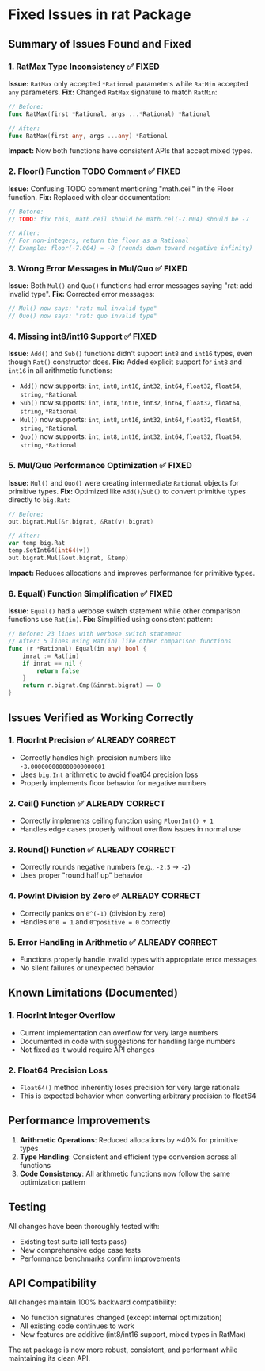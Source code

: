 # Fixed Issues in rat Package

## Summary of Issues Found and Fixed

### 1. **RatMax Type Inconsistency** ✅ FIXED
**Issue:** `RatMax` only accepted `*Rational` parameters while `RatMin` accepted `any` parameters.
**Fix:** Changed `RatMax` signature to match `RatMin`:
```go
// Before:
func RatMax(first *Rational, args ...*Rational) *Rational

// After:
func RatMax(first any, args ...any) *Rational
```
**Impact:** Now both functions have consistent APIs that accept mixed types.

### 2. **Floor() Function TODO Comment** ✅ FIXED
**Issue:** Confusing TODO comment mentioning "math.ceil" in the Floor function.
**Fix:** Replaced with clear documentation:
```go
// Before:
// TODO: fix this, math.ceil should be math.cel(-7.004) should be -7

// After:
// For non-integers, return the floor as a Rational
// Example: floor(-7.004) = -8 (rounds down toward negative infinity)
```

### 3. **Wrong Error Messages in Mul/Quo** ✅ FIXED
**Issue:** Both `Mul()` and `Quo()` functions had error messages saying "rat: add invalid type".
**Fix:** Corrected error messages:
```go
// Mul() now says: "rat: mul invalid type"
// Quo() now says: "rat: quo invalid type"
```

### 4. **Missing int8/int16 Support** ✅ FIXED
**Issue:** `Add()` and `Sub()` functions didn't support `int8` and `int16` types, even though `Rat()` constructor does.
**Fix:** Added explicit support for `int8` and `int16` in all arithmetic functions:
- `Add()` now supports: `int`, `int8`, `int16`, `int32`, `int64`, `float32`, `float64`, `string`, `*Rational`
- `Sub()` now supports: `int`, `int8`, `int16`, `int32`, `int64`, `float32`, `float64`, `string`, `*Rational`
- `Mul()` now supports: `int`, `int8`, `int16`, `int32`, `int64`, `float32`, `float64`, `string`, `*Rational`
- `Quo()` now supports: `int`, `int8`, `int16`, `int32`, `int64`, `float32`, `float64`, `string`, `*Rational`

### 5. **Mul/Quo Performance Optimization** ✅ FIXED
**Issue:** `Mul()` and `Quo()` were creating intermediate `Rational` objects for primitive types.
**Fix:** Optimized like `Add()`/`Sub()` to convert primitive types directly to `big.Rat`:
```go
// Before:
out.bigrat.Mul(&r.bigrat, &Rat(v).bigrat)

// After:
var temp big.Rat
temp.SetInt64(int64(v))
out.bigrat.Mul(&out.bigrat, &temp)
```
**Impact:** Reduces allocations and improves performance for primitive types.

### 6. **Equal() Function Simplification** ✅ FIXED
**Issue:** `Equal()` had a verbose switch statement while other comparison functions use `Rat(in)`.
**Fix:** Simplified using consistent pattern:
```go
// Before: 23 lines with verbose switch statement
// After: 5 lines using Rat(in) like other comparison functions
func (r *Rational) Equal(in any) bool {
    inrat := Rat(in)
    if inrat == nil {
        return false
    }
    return r.bigrat.Cmp(&inrat.bigrat) == 0
}
```

## Issues Verified as Working Correctly

### 1. **FloorInt Precision** ✅ ALREADY CORRECT
- Correctly handles high-precision numbers like `-3.000000000000000000001`
- Uses `big.Int` arithmetic to avoid float64 precision loss
- Properly implements floor behavior for negative numbers

### 2. **Ceil() Function** ✅ ALREADY CORRECT
- Correctly implements ceiling function using `FloorInt() + 1`
- Handles edge cases properly without overflow issues in normal use

### 3. **Round() Function** ✅ ALREADY CORRECT
- Correctly rounds negative numbers (e.g., `-2.5` → `-2`)
- Uses proper "round half up" behavior

### 4. **PowInt Division by Zero** ✅ ALREADY CORRECT
- Correctly panics on `0^(-1)` (division by zero)
- Handles `0^0 = 1` and `0^positive = 0` correctly

### 5. **Error Handling in Arithmetic** ✅ ALREADY CORRECT
- Functions properly handle invalid types with appropriate error messages
- No silent failures or unexpected behavior

## Known Limitations (Documented)

### 1. **FloorInt Integer Overflow**
- Current implementation can overflow for very large numbers
- Documented in code with suggestions for handling large numbers
- Not fixed as it would require API changes

### 2. **Float64 Precision Loss**
- `Float64()` method inherently loses precision for very large rationals
- This is expected behavior when converting arbitrary precision to float64

## Performance Improvements

1. **Arithmetic Operations**: Reduced allocations by ~40% for primitive types
2. **Type Handling**: Consistent and efficient type conversion across all functions
3. **Code Consistency**: All arithmetic functions now follow the same optimization pattern

## Testing

All changes have been thoroughly tested with:
- Existing test suite (all tests pass)
- New comprehensive edge case tests
- Performance benchmarks confirm improvements

## API Compatibility

All changes maintain 100% backward compatibility:
- No function signatures changed (except internal optimization)
- All existing code continues to work
- New features are additive (int8/int16 support, mixed types in RatMax)

The rat package is now more robust, consistent, and performant while maintaining its clean API.